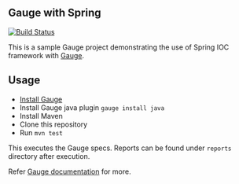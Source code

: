 ## Gauge with Spring

[![Build Status](https://travis-ci.org/getgauge-examples/ioc-spring.svg?branch=master)](https://travis-ci.org/getgauge-examples/ioc-spring)

This is a sample Gauge project demonstrating the use of Spring IOC framework with [Gauge](http://getgauge.io).

## Usage

* [Install Gauge](http://getgauge.io/get-started/index.html)
* Install Gauge java plugin `gauge install java`
* Install Maven
* Clone this repository
* Run `mvn test`

This executes the Gauge specs. Reports can be found under `reports` directory after execution.

Refer [Gauge documentation](https://docs.gauge.org/latest/index.html) for more.
